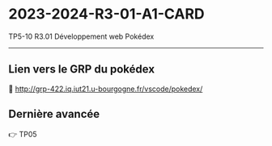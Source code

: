 # 2023-2024-R3-01-A1-CARD
TP5-10 R3.01 Développement web Pokédex

<hr>

## Lien vers le GRP du pokédex
🔗 http://grp-422.iq.iut21.u-bourgogne.fr/vscode/pokedex/

## Dernière avancée
👉 TP05
